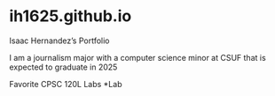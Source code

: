 # ih1625.github.io

Isaac Hernandez’s Portfolio 

I am a journalism major with a computer science minor at CSUF that is expected to graduate in 2025

Favorite CPSC 120L Labs
*Lab 
